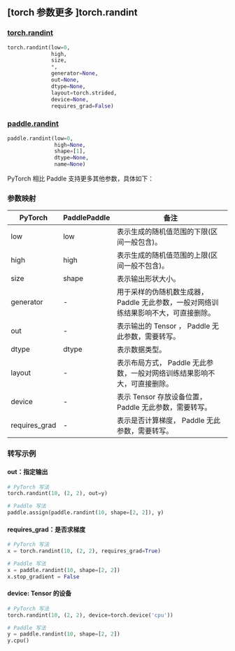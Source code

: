 ## [torch 参数更多 ]torch.randint
### [torch.randint](https://pytorch.org/docs/stable/generated/torch.randint.html?highlight=randint#torch.randint)
```python
torch.randint(low=0,
              high,
              size,
              *,
              generator=None,
              out=None,
              dtype=None,
              layout=torch.strided,
              device=None,
              requires_grad=False)
```

### [paddle.randint](https://www.paddlepaddle.org.cn/documentation/docs/zh/develop/api/paddle/randint_cn.html#randint)
```python
paddle.randint(low=0,
               high=None,
               shape=[1],
               dtype=None,
               name=None)
```

PyTorch 相比 Paddle 支持更多其他参数，具体如下：
### 参数映射

| PyTorch       | PaddlePaddle | 备注                                                   |
| ------------- | ------------ | ------------------------------------------------------ |
| low          | low        | 表示生成的随机值范围的下限(区间一般包含)。 |
| high          | high        | 表示生成的随机值范围的上限(区间一般不包含)。 |
| size          | shape        | 表示输出形状大小。 |
| generator  | -  | 用于采样的伪随机数生成器，Paddle 无此参数，一般对网络训练结果影响不大，可直接删除。 |
| out | -  | 表示输出的 Tensor ， Paddle 无此参数，需要转写。    |
| dtype           | dtype            | 表示数据类型。               |
| layout | -       | 表示布局方式， Paddle 无此参数，一般对网络训练结果影响不大，可直接删除。 |
| device     | -       | 表示 Tensor 存放设备位置，Paddle 无此参数，需要转写。 |
| requires_grad | -       | 表示是否计算梯度， Paddle 无此参数，需要转写。 |


### 转写示例
#### out：指定输出
```python
# PyTorch 写法
torch.randint(10, (2, 2), out=y)

# Paddle 写法
paddle.assign(paddle.randint(10, shape=[2, 2]), y)
```


#### requires_grad：是否求梯度
```python
# PyTorch 写法
x = torch.randint(10, (2, 2), requires_grad=True)

# Paddle 写法
x = paddle.randint(10, shape=[2, 2])
x.stop_gradient = False
```

#### device: Tensor 的设备
```python
# PyTorch 写法
torch.randint(10, (2, 2), device=torch.device('cpu'))

# Paddle 写法
y = paddle.randint(10, shape=[2, 2])
y.cpu()
```
